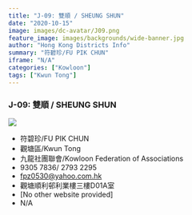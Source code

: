```yaml
---
title: "J-09: 雙順 / SHEUNG SHUN"
date: "2020-10-15"
image: images/dc-avatar/J09.png
feature_image: images/backgrounds/wide-banner.jpg
author: "Hong Kong Districts Info"
summary: "符碧珍/FU PIK CHUN"
iframe: "N/A"
categories: ["Kowloon"]
tags: ["Kwun Tong"]
---
```


### J-09: 雙順 / SHEUNG SHUN  
![](/images/dc-avatar/J09.png)  

 - 符碧珍/FU PIK CHUN  
 - 觀塘區/Kwun Tong  
 - 九龍社團聯會/Kowloon Federation of Associations  
 - 9305 7836/ 2793 2295  
 - fpz0530@yahoo.com.hk  
 - 觀塘順利邨利業樓三樓D01A室  
 - [No other website provided]  
 - N/A
